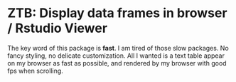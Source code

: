 ZTB: Display data frames in browser / Rstudio Viewer
====================================================

The key word of this package is **fast**. I am tired of those slow packages. No
fancy styling, no delicate customization. All I wanted is a text table appear
on my browser as fast as possible, and rendered by my browser with good fps
when scrolling.
